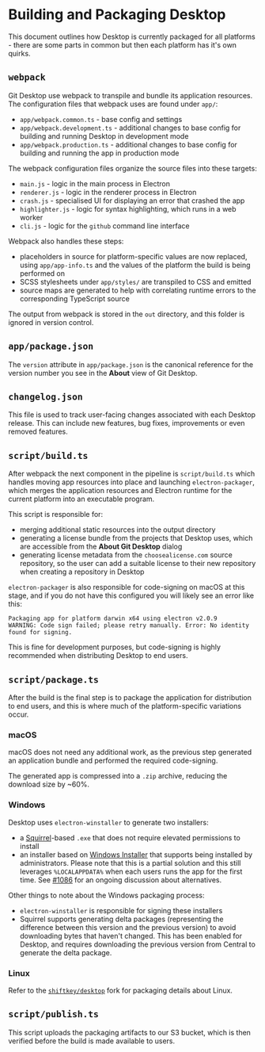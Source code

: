 # Building and Packaging Desktop

This document outlines how Desktop is currently packaged for all platforms -
there are some parts in common but then each platform has it's own quirks.

## `webpack`

Git Desktop use webpack to transpile and bundle its application resources.
The configuration files that webpack uses are found under `app/`:

- `app/webpack.common.ts` - base config and settings
- `app/webpack.development.ts` - additional changes to base config for building
    and running Desktop in development mode
- `app/webpack.production.ts` - additional changes to base config for building
    and running the app in production mode

The webpack configuration files organize the source files into these targets:

- `main.js` - logic in the main process in Electron
- `renderer.js` - logic in the renderer process in Electron
- `crash.js` - specialised UI for displaying an error that crashed the app
- `highlighter.js` - logic for syntax highlighting, which runs in a web worker
- `cli.js` - logic for the `github` command line interface

Webpack also handles these steps:

- placeholders in source for platform-specific values are now replaced, using
   `app/app-info.ts` and the values of the platform the build is being performed
   on
- SCSS stylesheets under `app/styles/` are transpiled to CSS and emitted
- source maps are generated to help with correlating runtime errors to the
   corresponding TypeScript source

The output from webpack is stored in the `out` directory, and this folder is
ignored in version control.

## `app/package.json`

The `version` attribute in `app/package.json` is the canonical reference for
the version number you see in the **About** view of Git Desktop.

## `changelog.json`

This file is used to track user-facing changes associated with each Desktop
release. This can include new features, bug fixes, improvements or even removed
features.

## `script/build.ts`

After webpack the next component in the pipeline is  `script/build.ts` which
handles moving app resources into place and launching `electron-packager`, which
merges the application resources and Electron runtime for the current
platform into an executable program.

This script is responsible for:

- merging additional static resources into the output directory
- generating a license bundle from the projects that Desktop uses, which are
   accessible from the **About Git Desktop** dialog
- generating license metadata from the `choosealicense.com` source repository,
   so the user can add a suitable license to their new repository when creating
   a repository in Desktop

`electron-packager` is also responsible for code-signing on macOS at this stage,
and if you do not have this configured you will likely see an error like this:

```
Packaging app for platform darwin x64 using electron v2.0.9
WARNING: Code sign failed; please retry manually. Error: No identity found for signing.
```

This is fine for development purposes, but code-signing is highly recommended
when distributing Desktop to end users.

## `script/package.ts`

After the build is the final step is to package the application for distribution
to end users, and this is where much of the platform-specific variations occur.

### macOS

macOS does not need any additional work, as the previous step generated an
application bundle and performed the required code-signing.

The generated app is compressed into a `.zip` archive, reducing the download
size by ~60%.

### Windows

Desktop uses `electron-winstaller` to generate two installers:

- a [Squirrel](https://github.com/Squirrel/Squirrel.Windows)-based `.exe` that
   does not require elevated permissions to install
- an installer based on [Windows Installer](https://docs.microsoft.com/en-us/windows/desktop/msi/windows-installer-portal)
   that supports being installed by administrators. Please note that this is a
   partial solution and this still leverages `%LOCALAPPDATA%` when each users
   runs the app for the first time. See [#1086](https://github.com/xixu-me/git-desktop/issues/1086)
   for an ongoing discussion about alternatives.

Other things to note about the Windows packaging process:

- `electron-winstaller` is responsible for signing these installers
- Squirrel supports generating delta packages (representing the difference
   between this version and the previous version) to avoid downloading bytes
   that haven't changed. This has been enabled for Desktop, and requires
   downloading the previous version from Central to generate the delta package.

### Linux

Refer to the [`shiftkey/desktop`](https://github.com/shiftkey/desktop) fork
for packaging details about Linux.

## `script/publish.ts`

This script uploads the packaging artifacts to our S3 bucket, which is then
verified before the build is made available to users.
